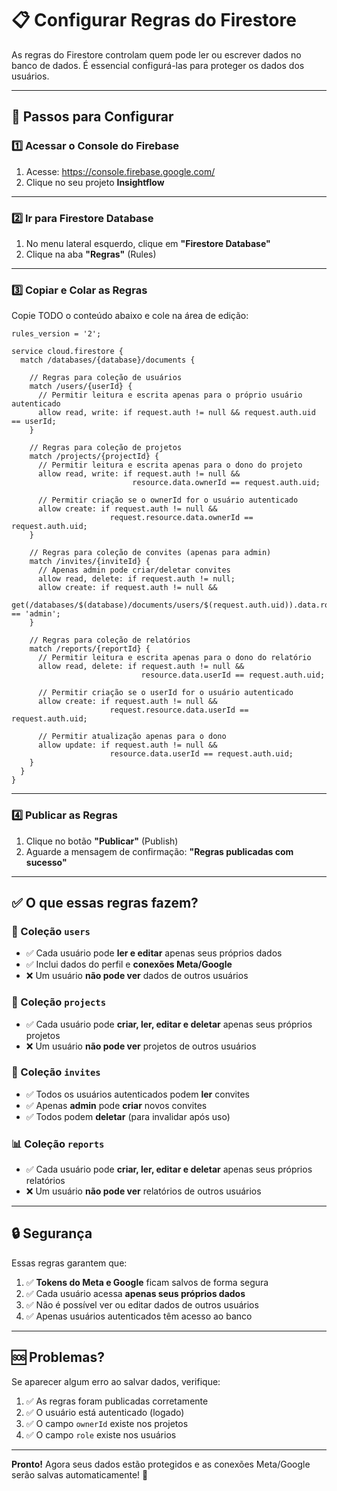 # 📋 Configurar Regras do Firestore

As regras do Firestore controlam quem pode ler ou escrever dados no banco de dados. É essencial configurá-las para proteger os dados dos usuários.

---

## 🔧 Passos para Configurar

### 1️⃣ Acessar o Console do Firebase

1. Acesse: https://console.firebase.google.com/
2. Clique no seu projeto **Insightflow**

---

### 2️⃣ Ir para Firestore Database

1. No menu lateral esquerdo, clique em **"Firestore Database"**
2. Clique na aba **"Regras"** (Rules)

---

### 3️⃣ Copiar e Colar as Regras

Copie TODO o conteúdo abaixo e cole na área de edição:

```
rules_version = '2';

service cloud.firestore {
  match /databases/{database}/documents {
    
    // Regras para coleção de usuários
    match /users/{userId} {
      // Permitir leitura e escrita apenas para o próprio usuário autenticado
      allow read, write: if request.auth != null && request.auth.uid == userId;
    }
    
    // Regras para coleção de projetos
    match /projects/{projectId} {
      // Permitir leitura e escrita apenas para o dono do projeto
      allow read, write: if request.auth != null && 
                           resource.data.ownerId == request.auth.uid;
      
      // Permitir criação se o ownerId for o usuário autenticado
      allow create: if request.auth != null && 
                      request.resource.data.ownerId == request.auth.uid;
    }
    
    // Regras para coleção de convites (apenas para admin)
    match /invites/{inviteId} {
      // Apenas admin pode criar/deletar convites
      allow read, delete: if request.auth != null;
      allow create: if request.auth != null && 
                      get(/databases/$(database)/documents/users/$(request.auth.uid)).data.role == 'admin';
    }
    
    // Regras para coleção de relatórios
    match /reports/{reportId} {
      // Permitir leitura e escrita apenas para o dono do relatório
      allow read, delete: if request.auth != null && 
                             resource.data.userId == request.auth.uid;
      
      // Permitir criação se o userId for o usuário autenticado
      allow create: if request.auth != null && 
                      request.resource.data.userId == request.auth.uid;
      
      // Permitir atualização apenas para o dono
      allow update: if request.auth != null && 
                      resource.data.userId == request.auth.uid;
    }
  }
}
```

---

### 4️⃣ Publicar as Regras

1. Clique no botão **"Publicar"** (Publish)
2. Aguarde a mensagem de confirmação: **"Regras publicadas com sucesso"**

---

## ✅ O que essas regras fazem?

### 👤 Coleção `users`
- ✅ Cada usuário pode **ler e editar** apenas seus próprios dados
- ✅ Inclui dados do perfil e **conexões Meta/Google**
- ❌ Um usuário **não pode ver** dados de outros usuários

### 📁 Coleção `projects`
- ✅ Cada usuário pode **criar, ler, editar e deletar** apenas seus próprios projetos
- ❌ Um usuário **não pode ver** projetos de outros usuários

### 📧 Coleção `invites`
- ✅ Todos os usuários autenticados podem **ler** convites
- ✅ Apenas **admin** pode **criar** novos convites
- ✅ Todos podem **deletar** (para invalidar após uso)

### 📊 Coleção `reports`
- ✅ Cada usuário pode **criar, ler, editar e deletar** apenas seus próprios relatórios
- ❌ Um usuário **não pode ver** relatórios de outros usuários

---

## 🔒 Segurança

Essas regras garantem que:

1. ✅ **Tokens do Meta e Google** ficam salvos de forma segura
2. ✅ Cada usuário acessa **apenas seus próprios dados**
3. ✅ Não é possível ver ou editar dados de outros usuários
4. ✅ Apenas usuários autenticados têm acesso ao banco

---

## 🆘 Problemas?

Se aparecer algum erro ao salvar dados, verifique:

1. ✅ As regras foram publicadas corretamente
2. ✅ O usuário está autenticado (logado)
3. ✅ O campo `ownerId` existe nos projetos
4. ✅ O campo `role` existe nos usuários

---

**Pronto!** Agora seus dados estão protegidos e as conexões Meta/Google serão salvas automaticamente! 🎉

